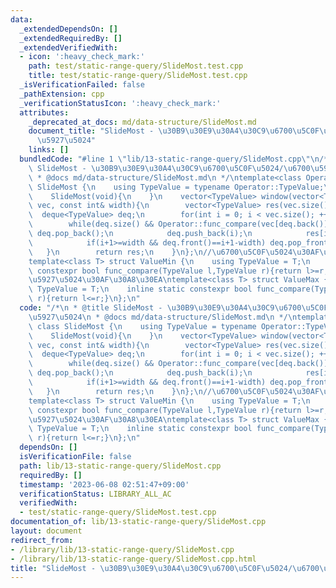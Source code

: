 ```yaml
---
data:
  _extendedDependsOn: []
  _extendedRequiredBy: []
  _extendedVerifiedWith:
  - icon: ':heavy_check_mark:'
    path: test/static-range-query/SlideMost.test.cpp
    title: test/static-range-query/SlideMost.test.cpp
  _isVerificationFailed: false
  _pathExtension: cpp
  _verificationStatusIcon: ':heavy_check_mark:'
  attributes:
    _deprecated_at_docs: md/data-structure/SlideMost.md
    document_title: "SlideMost - \u30B9\u30E9\u30A4\u30C9\u6700\u5C0F\u5024/\u6700\
      \u5927\u5024"
    links: []
  bundledCode: "#line 1 \"lib/13-static-range-query/SlideMost.cpp\"\n/*\n * @title\
    \ SlideMost - \u30B9\u30E9\u30A4\u30C9\u6700\u5C0F\u5024/\u6700\u5927\u5024\n\
    \ * @docs md/data-structure/SlideMost.md\n */\ntemplate<class Operator> class\
    \ SlideMost {\n    using TypeValue = typename Operator::TypeValue;\npublic:\n\
    \    SlideMost(void){\n    }\n    vector<TypeValue> window(vector<TypeValue>&\
    \ vec, const int& width){\n        vector<TypeValue> res(vec.size());\n      \
    \  deque<TypeValue> deq;\n        for(int i = 0; i < vec.size(); ++i) {\n    \
    \        while(deq.size() && Operator::func_compare(vec[deq.back()],vec[i]) )\
    \ deq.pop_back();\n            deq.push_back(i);\n            res[i] = vec[deq.front()];\n\
    \            if(i+1>=width && deq.front()==i+1-width) deq.pop_front();\n     \
    \   }\n        return res;\n    }\n};\n//\u6700\u5C0F\u5024\u30AF\u30A8\u30EA\n\
    template<class T> struct ValueMin {\n    using TypeValue = T;\n    inline static\
    \ constexpr bool func_compare(TypeValue l,TypeValue r){return l>=r;}\n};\n//\u6700\
    \u5927\u5024\u30AF\u30A8\u30EA\ntemplate<class T> struct ValueMax {\n    using\
    \ TypeValue = T;\n    inline static constexpr bool func_compare(TypeValue l,TypeValue\
    \ r){return l<=r;}\n};\n"
  code: "/*\n * @title SlideMost - \u30B9\u30E9\u30A4\u30C9\u6700\u5C0F\u5024/\u6700\
    \u5927\u5024\n * @docs md/data-structure/SlideMost.md\n */\ntemplate<class Operator>\
    \ class SlideMost {\n    using TypeValue = typename Operator::TypeValue;\npublic:\n\
    \    SlideMost(void){\n    }\n    vector<TypeValue> window(vector<TypeValue>&\
    \ vec, const int& width){\n        vector<TypeValue> res(vec.size());\n      \
    \  deque<TypeValue> deq;\n        for(int i = 0; i < vec.size(); ++i) {\n    \
    \        while(deq.size() && Operator::func_compare(vec[deq.back()],vec[i]) )\
    \ deq.pop_back();\n            deq.push_back(i);\n            res[i] = vec[deq.front()];\n\
    \            if(i+1>=width && deq.front()==i+1-width) deq.pop_front();\n     \
    \   }\n        return res;\n    }\n};\n//\u6700\u5C0F\u5024\u30AF\u30A8\u30EA\n\
    template<class T> struct ValueMin {\n    using TypeValue = T;\n    inline static\
    \ constexpr bool func_compare(TypeValue l,TypeValue r){return l>=r;}\n};\n//\u6700\
    \u5927\u5024\u30AF\u30A8\u30EA\ntemplate<class T> struct ValueMax {\n    using\
    \ TypeValue = T;\n    inline static constexpr bool func_compare(TypeValue l,TypeValue\
    \ r){return l<=r;}\n};\n"
  dependsOn: []
  isVerificationFile: false
  path: lib/13-static-range-query/SlideMost.cpp
  requiredBy: []
  timestamp: '2023-06-08 02:51:47+09:00'
  verificationStatus: LIBRARY_ALL_AC
  verifiedWith:
  - test/static-range-query/SlideMost.test.cpp
documentation_of: lib/13-static-range-query/SlideMost.cpp
layout: document
redirect_from:
- /library/lib/13-static-range-query/SlideMost.cpp
- /library/lib/13-static-range-query/SlideMost.cpp.html
title: "SlideMost - \u30B9\u30E9\u30A4\u30C9\u6700\u5C0F\u5024/\u6700\u5927\u5024"
---
```

